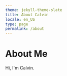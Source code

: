 ```yaml
---
theme: jekyll-theme-slate
title: About Calvin
locale: en_US
type: page
permalink: /about
---
```


# About Me

Hi, I'm Calvin.
